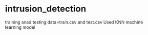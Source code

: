 # intrusion_detection
training anad testing data=train.csv and test.csv
Used KNN machine learning model
